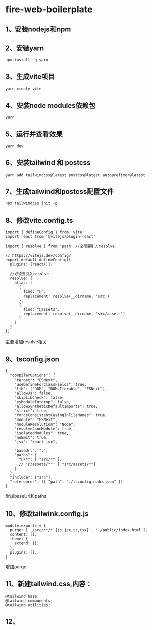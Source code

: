 # fire-web-boilerplate

## 1、安装nodejs和npm
## 2、安装yarn
```
npm install -g yarn
```
## 3、生成vite项目
```
yarn create vite
```
## 4、安装node modules依赖包
```
yarn
```
## 5、运行并查看效果
```
yarn dev
```
## 6、安装tailwind 和 postcss
```
yarn add tailwindcss@latest postcss@latest autoprefixer@latest
```

## 7、生成tailwind和postcss配置文件
```
npx tailwindcss init -p
```

## 8、修改vite.config.ts
```
import { defineConfig } from 'vite'
import react from '@vitejs/plugin-react'

import { resolve } from 'path' //必须要引入resolve 

// https://vitejs.dev/config/
export default defineConfig({
  plugins: [react()],

  //必须要引入resolve 
  resolve: {
    alias: [
      {
        find: "@",
        replacement: resolve(__dirname, 'src')
      },
      {
        find: "@assets",
        replacement: resolve(__dirname, 'src/assets')
      }
    ]
  }
})
```
主要增加resolve相关

## 9、tsconfig.json
```
{
  "compilerOptions": {
    "target": "ESNext",
    "useDefineForClassFields": true,
    "lib": ["DOM", "DOM.Iterable", "ESNext"],
    "allowJs": false,
    "skipLibCheck": false,
    "esModuleInterop": false,
    "allowSyntheticDefaultImports": true,
    "strict": true,
    "forceConsistentCasingInFileNames": true,
    "module": "ESNext",
    "moduleResolution": "Node",
    "resolveJsonModule": true,
    "isolatedModules": true,
    "noEmit": true,
    "jsx": "react-jsx",

    "baseUrl": ".",
    "paths": {
      "@/*": [ "src/*" ],
      // "@/assets/*": [ "src/assets/*"]
    }
  },
  "include": ["src"],
  "references": [{ "path": "./tsconfig.node.json" }]
}
```
增加baseUrl和paths

## 10、修改tailwink.config.js
```
module.exports = {
  purge: ['./src/**/*.{js,jsx,ts,tsx}', './public/index.html'],
  content: [],
  theme: {
    extend: {},
  },
  plugins: [],
}
```
增加purge
## 11、新建tailwind.css,内容：
```
@tailwind base;
@tailwind components;
@tailwind utilities;
```
## 12、
```
```